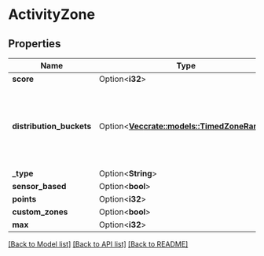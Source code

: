 # ActivityZone

## Properties

Name | Type | Description | Notes
------------ | ------------- | ------------- | -------------
**score** | Option<**i32**> |  | [optional]
**distribution_buckets** | Option<[**Vec<crate::models::TimedZoneRange>**](TimedZoneRange.md)> | Stores the exclusive ranges representing zones and the time spent in each. | [optional]
**_type** | Option<**String**> |  | [optional]
**sensor_based** | Option<**bool**> |  | [optional]
**points** | Option<**i32**> |  | [optional]
**custom_zones** | Option<**bool**> |  | [optional]
**max** | Option<**i32**> |  | [optional]

[[Back to Model list]](../README.md#documentation-for-models) [[Back to API list]](../README.md#documentation-for-api-endpoints) [[Back to README]](../README.md)


